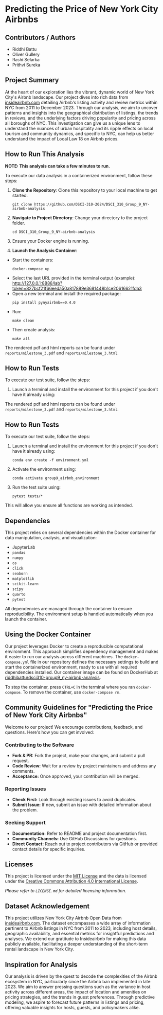# Predicting the Price of New York City Airbnbs

## Contributors / Authors
- Riddhi Battu
- Oliver Gullery
- Rashi Selarka
- Prithvi Sureka

## Project Summary
At the heart of our exploration lies the vibrant, dynamic world of New York City's Airbnb landscape. Our project dives into rich data from [insideairbnb.com](http://insideairbnb.com/get-the-data/) detailing Airbnb's listing activity and review metrics within NYC from 2011 to December 2023. Through our analysis, we aim to uncover patterns and insights into the geographical distribution of listings, the trends in reviews, and the underlying factors driving popularity and pricing across all boroughs of NYC. This investigation can give us a unique lens to understand the nuances of urban hospitality and its ripple effects on local tourism and community dynamics, and specific to NYC, can help us better understand the impact of Local Law 18 on Airbnb prices.

## How to Run This Analysis

**NOTE: This analysis can take a few minutes to run.**

To execute our data analysis in a containerized environment, follow these steps:

1. **Clone the Repository**: Clone this repository to your local machine to get started.
   ```
   git clone https://github.com/DSCI-310-2024/DSCI_310_Group_9_NY-airbnb-analysis
   ```
2. **Navigate to Project Directory**: Change your directory to the project folder.
   ```
   cd DSCI_310_Group_9_NY-airbnb-analysis
   ```
3. Ensure your Docker engine is running.

4. **Launch the Analysis Container**:
   
- Start the containers:
  ```
  docker-compose up
  ```
- Select the last URL provided in the terminal output (example): http://127.0.0.1:8888/lab?token=827bcf21f66eeda50a817889e3681448b1ce20616621fda3
- Open a new terminal and install the required package:
  ```
  pip install pynyairbnb==0.4.0
  ```
- Run:
  ```
  make clean
  ```
- Then create analysis:
  ```
  make all
  ```

The rendered pdf and html reports can be found under `reports/milestone_3.pdf` and `reports/milestone_3.html`.

## How to Run Tests

To execute our test suite, follow the steps:

1. Launch a terminal and install the environment for this project if you don't have it already using:

The rendered pdf and html reports can be found under `reports/milestone_3.pdf` and `reports/milestone_3.html`.

## How to Run Tests

To execute our test suite, follow the steps:

1. Launch a terminal and install the environment for this project if you don't have it already using:
   ```
   conda env create -f environment.yml
   ```
2. Activate the environment using:
   ```
   conda activate group9_airbnb_environment
   ```
3. Run the test suite using:
   ```
   pytest tests/*
   ```

This will allow you ensure all functions are working as intended.

## Dependencies

This project relies on several dependencies within the Docker container for data manipulation, analysis, and visualization:
- JupyterLab
- `pandas`
- `numpy`
- `os`
- `click`
- `seaborn`
- `matplotlib`
- `scikit-learn`
- `scipy`
- `quarto`
- `pytest`

All dependencies are managed through the container to ensure reproducibility. The environment setup is handled automatically when you launch the container.

## Using the Docker Container

Our project leverages Docker to create a reproducible computational environment. This approach simplifies dependency management and makes it easier to run our analysis across different machines. The `docker-compose.yml` file in our repository defines the necessary settings to build and start the containerized environment, ready to use with all required dependencies installed. Our container image can be found on DockerHub at [riddhibattu/dsci310-group9_ny-airbnb-analysis](https://hub.docker.com/r/riddhibattu/dsci310-group9_ny-airbnb-analysis).

To stop the container, press `CTRL+C` in the terminal where you ran `docker-compose`. To remove the container, use `docker-compose rm`.

## Community Guidelines for "Predicting the Price of New York City Airbnbs"

Welcome to our project! We encourage contributions, feedback, and questions. Here's how you can get involved:

### Contributing to the Software
- **Fork & PR:** Fork the project, make your changes, and submit a pull request.
- **Code Review:** Wait for a review by project maintainers and address any comments.
- **Acceptance:** Once approved, your contribution will be merged.

### Reporting Issues
- **Check First:** Look through existing issues to avoid duplicates.
- **Submit Issue:** If new, submit an issue with detailed information about the problem.

### Seeking Support
- **Documentation:** Refer to README and project documentation first.
- **Community Channels:** Use GitHub Discussions for questions.
- **Direct Contact:** Reach out to project contributors via GitHub or provided contact details for specific inquiries.

## Licenses

This project is licensed under the [MIT License](./LICENSE) and the data is licensed under the [Creative Commons Attribution 4.0 International License](./LICENSE).

_Please refer to `LICENSE.md` for detailed licensing information._

## Dataset Acknowledgement

This project utilizes New York City Airbnb Open Data from [insideairbnb.com](http://insideairbnb.com/get-the-data/). The dataset encompasses a wide array of information pertinent to Airbnb listings in NYC from 2011 to 2023, including host details, geographic availability, and essential metrics for insightful predictions and analyses. We extend our gratitude to Insideairbnb for making this data publicly available, facilitating a deeper understanding of the short-term rental landscape in New York City.

## Inspiration for Analysis

Our analysis is driven by the quest to decode the complexities of the Airbnb ecosystem in NYC, particularly since the Airbnb ban implemented in late 2023. We aim to answer pressing questions such as the variance in host activity across different areas, the impact of location and amenities on pricing strategies, and the trends in guest preferences. Through predictive modeling, we aspire to forecast future patterns in listings and pricing, offering valuable insights for hosts, guests, and policymakers alike. 
